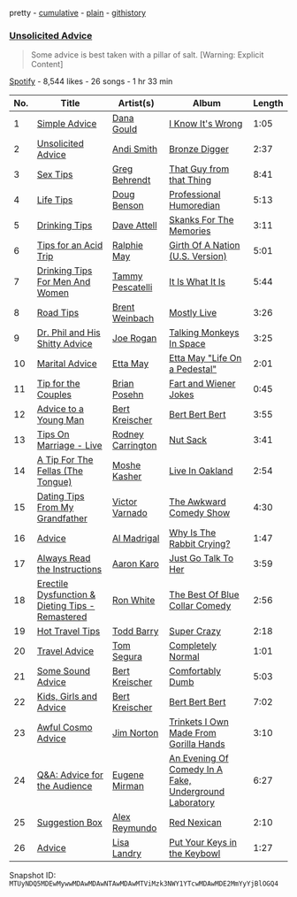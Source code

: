 pretty - [cumulative](/playlists/cumulative/37i9dQZF1DX8NZFqAdV1lo.md) - [plain](/playlists/plain/37i9dQZF1DX8NZFqAdV1lo) - [githistory](https://github.githistory.xyz/mackorone/spotify-playlist-archive/blob/main/playlists/plain/37i9dQZF1DX8NZFqAdV1lo)

### [Unsolicited Advice](https://open.spotify.com/playlist/37i9dQZF1DX8NZFqAdV1lo)

> Some advice is best taken with a pillar of salt\. \[Warning: Explicit Content\]

[Spotify](https://open.spotify.com/user/spotify) - 8,544 likes - 26 songs - 1 hr 33 min

| No. | Title | Artist(s) | Album | Length |
|---|---|---|---|---|
| 1 | [Simple Advice](https://open.spotify.com/track/3ueUV5NpPCEaUCqJGk6r3x) | [Dana Gould](https://open.spotify.com/artist/1e1hMHJbMgb1QNtBg2edHA) | [I Know It's Wrong](https://open.spotify.com/album/4q9QMLE1wH5aZrwETuFMeH) | 1:05 |
| 2 | [Unsolicited Advice](https://open.spotify.com/track/10hjmwsswkBmLTR73XHWpX) | [Andi Smith](https://open.spotify.com/artist/7r2RiE4MXUY1ICdA3gEHRv) | [Bronze Digger](https://open.spotify.com/album/1Rr0vDS90WbqUTr2xN8QzZ) | 2:37 |
| 3 | [Sex Tips](https://open.spotify.com/track/6LI8Zb9loCXrxfH0ayx4oI) | [Greg Behrendt](https://open.spotify.com/artist/4yVO8c9iA08ISK0R0qegz4) | [That Guy from that Thing](https://open.spotify.com/album/4d1soBIZUDDm0VmqA0Iveb) | 8:41 |
| 4 | [Life Tips](https://open.spotify.com/track/0yPZzetpDxuycloYTx4O1b) | [Doug Benson](https://open.spotify.com/artist/0VxJIeWiVEKVinnkusea8P) | [Professional Humoredian](https://open.spotify.com/album/46hH5VHOfRG8gLLcGQiYUL) | 5:13 |
| 5 | [Drinking Tips](https://open.spotify.com/track/2e0WU9sULUgcX4zrFCmlqK) | [Dave Attell](https://open.spotify.com/artist/0GjpCwxz0C042nPj6K8KyI) | [Skanks For The Memories](https://open.spotify.com/album/3eNitSsUofxWo1iicvCtOk) | 3:11 |
| 6 | [Tips for an Acid Trip](https://open.spotify.com/track/14l3zBdR6ve8FDT6Xha1sJ) | [Ralphie May](https://open.spotify.com/artist/6VkHwrEjxNBiwKjNxZI8bL) | [Girth Of A Nation \(U.S\. Version\)](https://open.spotify.com/album/3mEnFo5AAjuNa9RgvQE35y) | 5:01 |
| 7 | [Drinking Tips For Men And Women](https://open.spotify.com/track/01ESe6uwkRNbPahqW99648) | [Tammy Pescatelli](https://open.spotify.com/artist/2FbCxVL8Gpz0N0UGavG3g3) | [It Is What It Is](https://open.spotify.com/album/0D58iD4wBOUpzOSpc0Kngb) | 5:44 |
| 8 | [Road Tips](https://open.spotify.com/track/5IxJZlT7sXK66YrGgk5654) | [Brent Weinbach](https://open.spotify.com/artist/4NTYjN46NcJ5bu1CywDVUo) | [Mostly Live](https://open.spotify.com/album/7ITHqOZ2nUkdV8c15bPwof) | 3:26 |
| 9 | [Dr\. Phil and His Shitty Advice](https://open.spotify.com/track/6ZQIqQDiMXtRv6EVYw1Jt0) | [Joe Rogan](https://open.spotify.com/artist/6lrt7LngdzxaQtLIXMraSR) | [Talking Monkeys In Space](https://open.spotify.com/album/31QwhCjSQurAqWZLfCuwSY) | 3:25 |
| 10 | [Marital Advice](https://open.spotify.com/track/6WEGEPgUAsnQRbyz8mD1qK) | [Etta May](https://open.spotify.com/artist/5VCjzKWxa43Bw6IHAlXYeM) | [Etta May "Life On a Pedestal"](https://open.spotify.com/album/4ITDtrQE9encUAtlfqkzvH) | 2:01 |
| 11 | [Tip for the Couples](https://open.spotify.com/track/0sVbLalytvceEpfvdZQQVe) | [Brian Posehn](https://open.spotify.com/artist/6ETz3zIqiwE31EpbYMS5j1) | [Fart and Wiener Jokes](https://open.spotify.com/album/6VDOFYArJLR7fEDBeZU67K) | 0:45 |
| 12 | [Advice to a Young Man](https://open.spotify.com/track/7Kg1ivCWznl0HHS9U7tDf5) | [Bert Kreischer](https://open.spotify.com/artist/5ockbqgGT6UUo35PgmTZnI) | [Bert Bert Bert](https://open.spotify.com/album/4J0huClXSr05AQtxWzQIo8) | 3:55 |
| 13 | [Tips On Marriage \- Live](https://open.spotify.com/track/5zCuSaARd2hGfGTNf6o2Gq) | [Rodney Carrington](https://open.spotify.com/artist/7xsMZdxw6eEJXGTLZulONO) | [Nut Sack](https://open.spotify.com/album/02l3w17Ho7JbqY5oupZ4bm) | 3:41 |
| 14 | [A Tip For The Fellas \(The Tongue\)](https://open.spotify.com/track/3FeLqIvJUFkcBLQXSkjC1Z) | [Moshe Kasher](https://open.spotify.com/artist/4vNh29QjtpewdqjtNfaVIN) | [Live In Oakland](https://open.spotify.com/album/1aki39CdQl22g61XAJiTB6) | 2:54 |
| 15 | [Dating Tips From My Grandfather](https://open.spotify.com/track/77I8suCQSwyiCLZqhncJgl) | [Victor Varnado](https://open.spotify.com/artist/6VZ22LKWq4VDxA6JpmP9lQ) | [The Awkward Comedy Show](https://open.spotify.com/album/4qGH07nj67tt1Bl5WpP7lZ) | 4:30 |
| 16 | [Advice](https://open.spotify.com/track/5OpTVKZRKMVW4Y9XAHHZjg) | [Al Madrigal](https://open.spotify.com/artist/4MnpNtb1z463VnWL27oP17) | [Why Is The Rabbit Crying?](https://open.spotify.com/album/7N0Cfve1XDB03ULdSEBawR) | 1:47 |
| 17 | [Always Read the Instructions](https://open.spotify.com/track/0vMHZ1W4t5oO27cFMK235q) | [Aaron Karo](https://open.spotify.com/artist/1vNO9E8kXwjfBQXw4i0tOw) | [Just Go Talk To Her](https://open.spotify.com/album/7heHSebjgijdbMnLisV15i) | 3:59 |
| 18 | [Erectile Dysfunction & Dieting Tips \- Remastered](https://open.spotify.com/track/2fM4iTaoM8QSBB668aPrTj) | [Ron White](https://open.spotify.com/artist/1xlkcCr7PNHw2dRG1Gm6YF) | [The Best Of Blue Collar Comedy](https://open.spotify.com/album/0RHlQZEoKZLrypGIXFNLDM) | 2:56 |
| 19 | [Hot Travel Tips](https://open.spotify.com/track/1ICf1jSEy2OaQEXFj1H5Lt) | [Todd Barry](https://open.spotify.com/artist/0i5tBhcOplutWfWG482CYh) | [Super Crazy](https://open.spotify.com/album/2yh7HPED9RQYlRFPWILXNc) | 2:18 |
| 20 | [Travel Advice](https://open.spotify.com/track/2MHQQJGZ0souN1f1GltLG7) | [Tom Segura](https://open.spotify.com/artist/2hbxpW1A25vEmipIEIM9kY) | [Completely Normal](https://open.spotify.com/album/2jv24kNnz03PeRxSwmnsvq) | 1:01 |
| 21 | [Some Sound Advice](https://open.spotify.com/track/03lPWclbDZ9XAbsu6tEz2M) | [Bert Kreischer](https://open.spotify.com/artist/5ockbqgGT6UUo35PgmTZnI) | [Comfortably Dumb](https://open.spotify.com/album/0fZ2lpKifQpuu1cla6fATr) | 5:03 |
| 22 | [Kids, Girls and Advice](https://open.spotify.com/track/5MSz35aYcvSZxUeBHiTCiI) | [Bert Kreischer](https://open.spotify.com/artist/5ockbqgGT6UUo35PgmTZnI) | [Bert Bert Bert](https://open.spotify.com/album/4J0huClXSr05AQtxWzQIo8) | 7:02 |
| 23 | [Awful Cosmo Advice](https://open.spotify.com/track/0HnKhpPeqtIsWH99X1dfZ4) | [Jim Norton](https://open.spotify.com/artist/3vIOYTxzWZMXnPJl0G7O0r) | [Trinkets I Own Made From Gorilla Hands](https://open.spotify.com/album/7EsRvPUGeqZrdhZwfuvhEJ) | 3:10 |
| 24 | [Q&A: Advice for the Audience](https://open.spotify.com/track/40fjnZjSWkw5dBSjUvMZPb) | [Eugene Mirman](https://open.spotify.com/artist/2405AUADWenBRsMcOcDPd0) | [An Evening Of Comedy In A Fake, Underground Laboratory](https://open.spotify.com/album/2GpjWjIENDf5iGXahLEmkb) | 6:27 |
| 25 | [Suggestion Box](https://open.spotify.com/track/6VpecnJBF5GLRwXfpCAwtc) | [Alex Reymundo](https://open.spotify.com/artist/31mLDTPNQNEOQVIP1bvzGX) | [Red Nexican](https://open.spotify.com/album/6zbGEU4Up43jif6t4MmHki) | 2:10 |
| 26 | [Advice](https://open.spotify.com/track/1u8cs6DtNSKrkGFjP3VynS) | [Lisa Landry](https://open.spotify.com/artist/2OXcbC6lhBIPWpJi4dPvfC) | [Put Your Keys in the Keybowl](https://open.spotify.com/album/1Q2ngkbB0oKkWlZBlrazAs) | 1:27 |

Snapshot ID: `MTUyNDQ5MDEwMywwMDAwMDAwNTAwMDAwMTViMzk3NWY1YTcwMDAwMDE2MmYyYjBlOGQ4`